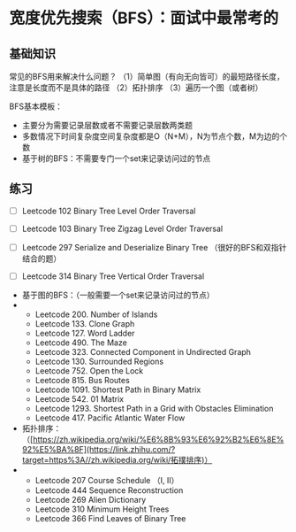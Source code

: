 # 宽度优先搜索（BFS）：面试中最常考的

## 基础知识

常见的BFS用来解决什么问题？
（1）简单图（有向无向皆可）的最短路径长度，注意是长度而不是具体的路径
（2）拓扑排序 
（3）遍历一个图（或者树）

BFS基本模板：

- 主要分为需要记录层数或者不需要记录层数两类题
- 多数情况下时间复杂度空间复杂度都是O（N+M），N为节点个数，M为边的个数
- 基于树的BFS：不需要专门一个set来记录访问过的节点

## 练习
- [ ] Leetcode 102 Binary Tree Level Order Traversal
- [ ] Leetcode 103 Binary Tree Zigzag Level Order Traversal
- [ ] Leetcode 297 Serialize and Deserialize Binary Tree （很好的BFS和双指针结合的题）
- [ ] Leetcode 314 Binary Tree Vertical Order Traversal


- 基于图的BFS：（一般需要一个set来记录访问过的节点）
- - Leetcode 200. Number of Islands
  - Leetcode 133. Clone Graph
  - Leetcode 127. Word Ladder
  - Leetcode 490. The Maze
  - Leetcode 323. Connected Component in Undirected Graph
  - Leetcode 130. Surrounded Regions
  - Leetcode 752. Open the Lock
  - Leetcode 815. Bus Routes
  - Leetcode 1091. Shortest Path in Binary Matrix
  - Leetcode 542. 01 Matrix
  - Leetcode 1293. Shortest Path in a Grid with Obstacles Elimination
  - Leetcode 417. Pacific Atlantic Water Flow
- 拓扑排序：（[https://zh.wikipedia.org/wiki/%E6%8B%93%E6%92%B2%E6%8E%92%E5%BA%8F](https://link.zhihu.com/?target=https%3A//zh.wikipedia.org/wiki/拓撲排序)）
- - Leetcode 207 Course Schedule （I, II）
  - Leetcode 444 Sequence Reconstruction
  - Leetcode 269 Alien Dictionary
  - Leetcode 310 Minimum Height Trees
  - Leetcode 366 Find Leaves of Binary Tree
